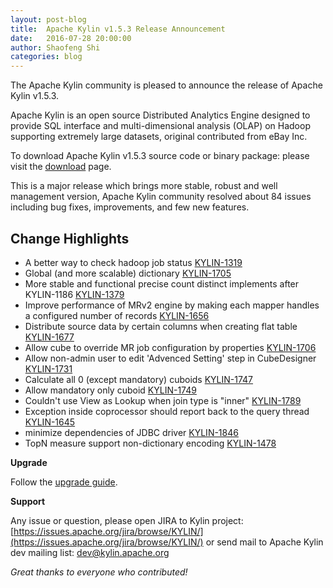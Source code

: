 ```yaml
---
layout: post-blog
title:  Apache Kylin v1.5.3 Release Announcement
date:   2016-07-28 20:00:00
author: Shaofeng Shi
categories: blog
---
```


The Apache Kylin community is pleased to announce the release of Apache Kylin v1.5.3.

Apache Kylin is an open source Distributed Analytics Engine designed to provide SQL interface and multi-dimensional analysis (OLAP) on Hadoop supporting extremely large datasets, original contributed from eBay Inc.

To download Apache Kylin v1.5.3 source code or binary package:
please visit the [download](http://kylin.apache.org/download) page.

This is a major release which brings more stable, robust and well management version, Apache Kylin community resolved about 84 issues including bug fixes, improvements, and few new features.


## Change Highlights

 - A better way to check hadoop job status [KYLIN-1319](https://issues.apache.org/jira/browse/KYLIN-1319)
 - Global (and more scalable) dictionary [KYLIN-1705](https://issues.apache.org/jira/browse/KYLIN-1705)
 - More stable and functional precise count distinct implements after KYLIN-1186 [KYLIN-1379](https://issues.apache.org/jira/browse/KYLIN-1379)
 - Improve performance of MRv2 engine by making each mapper handles a configured number of records [KYLIN-1656](https://issues.apache.org/jira/browse/KYLIN-1656)
 - Distribute source data by certain columns when creating flat table [KYLIN-1677](https://issues.apache.org/jira/browse/KYLIN-1677)
 - Allow cube to override MR job configuration by properties [KYLIN-1706](https://issues.apache.org/jira/browse/KYLIN-1706)
 - Allow non-admin user to edit 'Advenced Setting' step in CubeDesigner [KYLIN-1731](https://issues.apache.org/jira/browse/KYLIN-1731)
 - Calculate all 0 (except mandatory) cuboids [KYLIN-1747](https://issues.apache.org/jira/browse/KYLIN-1747)
 - Allow mandatory only cuboid [KYLIN-1749](https://issues.apache.org/jira/browse/KYLIN-1749)
 - Couldn't use View as Lookup when join type is "inner" [KYLIN-1789](https://issues.apache.org/jira/browse/KYLIN-1789)
 - Exception inside coprocessor should report back to the query thread [KYLIN-1645](https://issues.apache.org/jira/browse/KYLIN-1645)
 - minimize dependencies of JDBC driver [KYLIN-1846](https://issues.apache.org/jira/browse/KYLIN-1846)
 - TopN measure support non-dictionary encoding [KYLIN-1478](https://issues.apache.org/jira/browse/KYLIN-1478)

 
__Upgrade__
 
Follow the [upgrade guide](/docs15/howto/howto_upgrade.html).

__Support__

Any issue or question, please
open JIRA to Kylin project: [https://issues.apache.org/jira/browse/KYLIN/](https://issues.apache.org/jira/browse/KYLIN/)
or
send mail to Apache Kylin dev mailing list: [dev@kylin.apache.org](mailto:dev@kylin.apache.org)

_Great thanks to everyone who contributed!_
